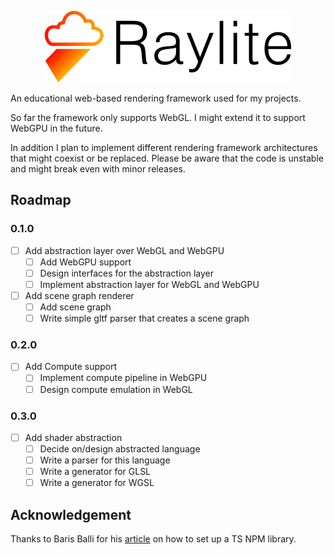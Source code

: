 <p align="center"> <img src="https://raw.githubusercontent.com/adrianderstroff/raylite/main/logo.png"/></p>

An educational web-based rendering framework used for my projects.

So far the framework only supports WebGL. I might extend it to support WebGPU in the future. 

In addition I plan to implement different rendering framework architectures that might coexist or be replaced. 
Please be aware that the code is unstable and might break even with minor releases.

## Roadmap 
### 0.1.0
- [ ] Add abstraction layer over WebGL and WebGPU
  - [ ] Add WebGPU support 
  - [ ] Design interfaces for the abstraction layer
  - [ ] Implement abstraction layer for WebGL and WebGPU
- [ ] Add scene graph renderer
  - [ ] Add scene graph
  - [ ] Write simple gltf parser that creates a scene graph 

### 0.2.0
- [ ] Add Compute support
  - [ ] Implement compute pipeline in WebGPU
  - [ ] Design compute emulation in WebGL

### 0.3.0
- [ ] Add shader abstraction
  - [ ] Decide on/design abstracted language
  - [ ] Write a parser for this language
  - [ ] Write a generator for GLSL
  - [ ] Write a generator for WGSL 

## Acknowledgement
Thanks to Baris Balli for his [article](https://javascript.plainenglish.io/how-to-create-a-typescript-npm-library-for-dummies-6633f2506a17) on how to set up a TS NPM library. 